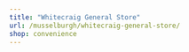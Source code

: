 ```yaml
---
title: "Whitecraig General Store"
url: /musselburgh/whitecraig-general-store/
shop: convenience
---
```

